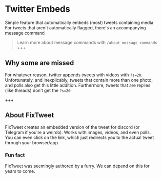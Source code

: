 # Twitter Embeds
Simple feature that automatically embeds (most) tweets containing media. For tweets that aren't automatically flagged, there's an accompanying message command

> Learn more about message commands with `/about message commands`
+++
## Why some are missed
For whatever reason, twitter appends tweets with videos with `?s=20`. Unfortunately, and inexplicably, tweets that contain more than one photo, and polls also get this little addition. Furthermore, tweets that are replies (like threads) don't get the `?s=20`

+++
## About FixTweet
FixTweet creates an embedded version of the tweet for discord (or Telegram if you're a weirdo). Works with images, videos, and even polls. You can even click on the link, which just redirects you to the actual tweet through your browser/app.

### Fun fact
FixTweet was seemingly authored by a furry. We can depend on this for years to come.